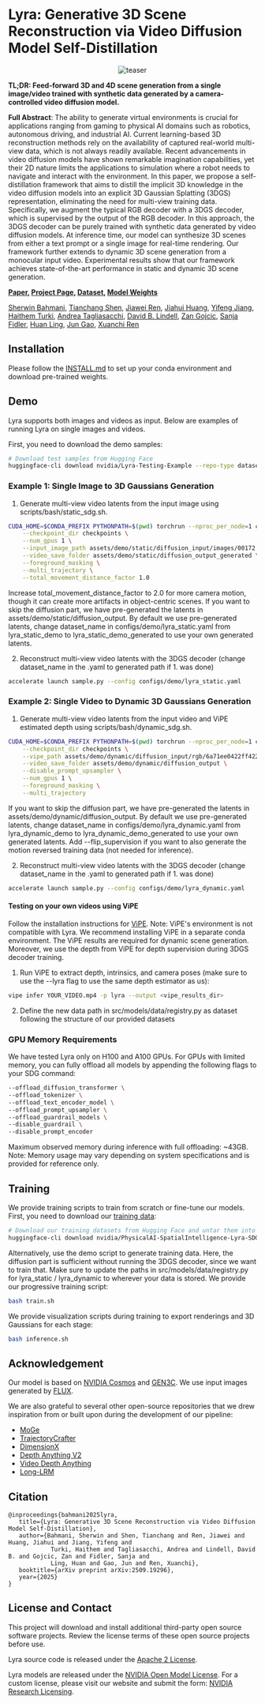 # Lyra: Generative 3D Scene Reconstruction via Video Diffusion Model Self-Distillation

<p align="center">
  <img src="https://github.com/user-attachments/assets/12d44362-8b7f-4952-9488-0e45cf759b57" alt="teaser"/>
</p>

**TL;DR: Feed-forward 3D and 4D scene generation from a single image/video trained with synthetic data generated by a camera-controlled video diffusion model.**

**Full Abstract**:
The ability to generate virtual environments is crucial for applications ranging from gaming to physical AI domains such as robotics, autonomous driving, and industrial AI. Current learning-based 3D reconstruction methods rely on the availability of captured real-world multi-view data, which is not always readily available. Recent advancements in video diffusion models have shown remarkable imagination capabilities, yet their 2D nature limits the applications to simulation where a robot needs to navigate and interact with the environment. In this paper, we propose a self-distillation framework that aims to distill the implicit 3D knowledge in the video diffusion models into an explicit 3D Gaussian Splatting (3DGS) representation, eliminating the need for multi-view training data. Specifically, we augment the typical RGB decoder with a 3DGS decoder, which is supervised by the output of the RGB decoder. In this approach, the 3DGS decoder can be purely trained with synthetic data generated by video diffusion models. At inference time, our model can synthesize 3D scenes from either a text prompt or a single image for real-time rendering. Our framework further extends to dynamic 3D scene generation from a monocular input video. Experimental results show that our framework achieves state-of-the-art performance in static and dynamic 3D scene generation.

**[Paper](https://arxiv.org/abs/2509.19296), [Project Page](https://research.nvidia.com/labs/toronto-ai/lyra/), [Dataset](https://huggingface.co/datasets/nvidia/PhysicalAI-SpatialIntelligence-Lyra-SDG), [Model Weights](https://huggingface.co/nvidia/Lyra)**

[Sherwin Bahmani](https://sherwinbahmani.github.io/),
[Tianchang Shen](https://www.cs.toronto.edu/~shenti11/),
[Jiawei Ren](https://jiawei-ren.github.io/),
[Jiahui Huang](https://huangjh-pub.github.io/),
[Yifeng Jiang](https://cs.stanford.edu/~yifengj/),
[Haithem Turki](https://haithemturki.com/),
[Andrea Tagliasacchi](https://theialab.ca/),
[David B. Lindell](https://davidlindell.com/),
[Zan Gojcic](https://zgojcic.github.io/),
[Sanja Fidler](https://www.cs.utoronto.ca/~fidler/),
[Huan Ling](https://www.cs.toronto.edu/~linghuan/),
[Jun Gao](https://www.cs.toronto.edu/~jungao/),
[Xuanchi Ren](https://xuanchiren.com/) <br>

## Installation

Please follow the [INSTALL.md](INSTALL.md) to set up your conda environment and download pre-trained weights.

## Demo
Lyra supports both images and videos as input. Below are examples of running Lyra on single images and videos.

First, you need to download the demo samples:

```bash
# Download test samples from Hugging Face
huggingface-cli download nvidia/Lyra-Testing-Example --repo-type dataset --local-dir assets/demo
```

### Example 1: Single Image to 3D Gaussians Generation

1) Generate multi-view video latents from the input image using scripts/bash/static_sdg.sh. 

```bash
CUDA_HOME=$CONDA_PREFIX PYTHONPATH=$(pwd) torchrun --nproc_per_node=1 cosmos_predict1/diffusion/inference/gen3c_single_image_sdg.py \
    --checkpoint_dir checkpoints \
    --num_gpus 1 \
    --input_image_path assets/demo/static/diffusion_input/images/00172.png \
    --video_save_folder assets/demo/static/diffusion_output_generated \
    --foreground_masking \
    --multi_trajectory \
    --total_movement_distance_factor 1.0
```

Increase total_movement_distance_factor to 2.0 for more camera motion, though it can create more artifacts in object-centric scenes. If you want to skip the diffusion part, we have pre-generated the latents in assets/demo/static/diffusion_output. By default we use pre-generated latents, change dataset_name in configs/demo/lyra_static.yaml from lyra_static_demo to lyra_static_demo_generated to use your own generated latents.

2) Reconstruct multi-view video latents with the 3DGS decoder (change dataset_name in the .yaml to generated path if 1. was done)

```bash
accelerate launch sample.py --config configs/demo/lyra_static.yaml
```

### Example 2: Single Video to Dynamic 3D Gaussians Generation

1) Generate multi-view video latents from the input video and ViPE estimated depth using scripts/bash/dynamic_sdg.sh.

```bash
CUDA_HOME=$CONDA_PREFIX PYTHONPATH=$(pwd) torchrun --nproc_per_node=1 cosmos_predict1/diffusion/inference/gen3c_dynamic_sdg.py \
    --checkpoint_dir checkpoints \
    --vipe_path assets/demo/dynamic/diffusion_input/rgb/6a71ee0422ff4222884f1b2a3cba6820.mp4 \
    --video_save_folder assets/demo/dynamic/diffusion_output \
    --disable_prompt_upsampler \
    --num_gpus 1 \
    --foreground_masking \
    --multi_trajectory
```

If you want to skip the diffusion part, we have pre-generated the latents in assets/demo/dynamic/diffusion_output. By default we use pre-generated latents, change dataset_name in configs/demo/lyra_dynamic.yaml from lyra_dynamic_demo to lyra_dynamic_demo_generated to use your own generated latents.
Add --flip_supervision if you want to also generate the motion reversed training data (not needed for inference).

2) Reconstruct multi-view video latents with the 3DGS decoder (change dataset_name in the .yaml to generated path if 1. was done)

```bash
accelerate launch sample.py --config configs/demo/lyra_dynamic.yaml
```

#### Testing on your own videos using ViPE
Follow the installation instructions for [ViPE](https://github.com/nv-tlabs/vipe). Note: ViPE's environment is not compatible with Lyra. We recommend installing ViPE in a separate conda environment. The ViPE results are required for dynamic scene generation. Moreover, we use the depth from ViPE for depth supervision during 3DGS decoder training.

1) Run ViPE to extract depth, intrinsics, and camera poses (make sure to use the --lyra flag to use the same depth estimator as us):
```bash
vipe infer YOUR_VIDEO.mp4 -p lyra --output <vipe_results_dir>
```

2) Define the new data path in src/models/data/registry.py as dataset following the structure of our provided datasets

### GPU Memory Requirements

We have tested Lyra only on H100 and A100 GPUs. For GPUs with limited memory, you can fully offload all models by appending the following flags to your SDG command:

```bash
--offload_diffusion_transformer \
--offload_tokenizer \
--offload_text_encoder_model \
--offload_prompt_upsampler \
--offload_guardrail_models \
--disable_guardrail \
--disable_prompt_encoder
```
Maximum observed memory during inference with full offloading: ~43GB. Note: Memory usage may vary depending on system specifications and is provided for reference only.

## Training

We provide training scripts to train from scratch or fine-tune our models. First, you need to download our [training data](https://huggingface.co/datasets/nvidia/PhysicalAI-SpatialIntelligence-Lyra-SDG):

```bash
# Download our training datasets from Hugging Face and untar them into a static/dynamic folder
huggingface-cli download nvidia/PhysicalAI-SpatialIntelligence-Lyra-SDG --repo-type dataset --local-dir lyra_dataset/tar
```

Alternatively, use the demo script to generate training data. Here, the diffusion part is sufficient without running the 3DGS decoder, since we want to train that. Make sure to update the paths in src/models/data/registry.py for lyra_static / lyra_dynamic to wherever your data is stored. We provide our progressive training script:

```bash
bash train.sh
```

We provide visualization scripts during training to export renderings and 3D Gaussians for each stage:

```bash
bash inference.sh
```

## Acknowledgement
Our model is based on [NVIDIA Cosmos](https://github.com/NVIDIA/Cosmos) and [GEN3C](https://github.com/nv-tlabs/GEN3C). We use input images generated by [FLUX](https://github.com/black-forest-labs/flux).

We are also grateful to several other open-source repositories that we drew inspiration from or built upon during the development of our pipeline:
- [MoGe](https://github.com/microsoft/MoGe)
- [TrajectoryCrafter](https://github.com/TrajectoryCrafter/TrajectoryCrafter)
- [DimensionX](https://github.com/wenqsun/DimensionX)
- [Depth Anything V2](https://github.com/DepthAnything/Depth-Anything-V2)
- [Video Depth Anything](https://github.com/DepthAnything/Video-Depth-Anything)
- [Long-LRM](https://github.com/arthurhero/Long-LRM)

## Citation
```
@inproceedings{bahmani2025lyra,
   title={Lyra: Generative 3D Scene Reconstruction via Video Diffusion Model Self-Distillation},
   author={Bahmani, Sherwin and Shen, Tianchang and Ren, Jiawei and Huang, Jiahui and Jiang, Yifeng and 
            Turki, Haithem and Tagliasacchi, Andrea and Lindell, David B. and Gojcic, Zan and Fidler, Sanja and 
            Ling, Huan and Gao, Jun and Ren, Xuanchi},
   booktitle={arXiv preprint arXiv:2509.19296},
   year={2025}
}
```

## License and Contact

This project will download and install additional third-party open source software projects. Review the license terms of these open source projects before use.

Lyra source code is released under the [Apache 2 License](https://www.apache.org/licenses/LICENSE-2.0).

Lyra models are released under the [NVIDIA Open Model License](https://www.nvidia.com/en-us/agreements/enterprise-software/nvidia-open-model-license). For a custom license, please visit our website and submit the form: [NVIDIA Research Licensing](https://www.nvidia.com/en-us/research/inquiries/).
